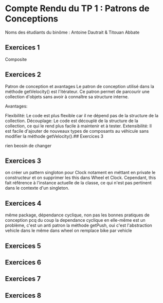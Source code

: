 # Compte Rendu du TP 1 : Patrons de Conceptions

Noms des étudiants du binôme : Antoine Dautrait & Titouan Abbate 

## Exercices 1
Composite
## Exercices 2

Patron de conception et avantages
Le patron de conception utilisé dans la méthode getVelocity() est l'itérateur. Ce patron permet de parcourir une collection d'objets sans avoir à connaître sa structure interne.

Avantages:

Flexibilité: Le code est plus flexible car il ne dépend pas de la structure de la collection.
Découplage: Le code est découplé de la structure de la collection, ce qui le rend plus facile à maintenir et à tester.
Extensibilité: Il est facile d'ajouter de nouveaux types de composants au véhicule sans modifier la méthode getVelocity().## Exercices 3

rien beosin de changer
## Exercices 3
on créer un pattern singloton pour Clock notament en méttant en private le constructeur et on supprimer les this dans Wheel et Clock. Cependant, this fait référence à l'instance actuelle de la classe, ce qui n'est pas pertinent dans le contexte d'un singleton.
## Exercices 4
même package, 
dépendance cyclique, 
non pas les bonnes pratiques de conception pcq du coup la dependance cyclique en elle-même est un problème, c'est un anti patron
la méthode getPush,
oui c'est l'abstraction vehicle
dans le même
dans wheel on remplace bike par vehicle
## Exercices 5

## Exercices 6

## Exercices 7

## Exercices 8


